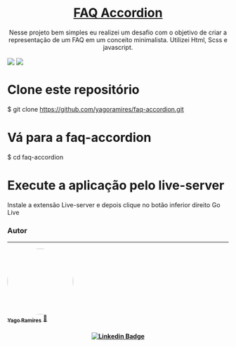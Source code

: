<h1 align="center"><a href="https://github.com/yagoramires">FAQ Accordion</a></h1>
<p align="center">Nesse projeto bem simples eu realizei um desafio com o objetivo de criar a representação de um FAQ em um conceito minimalista. Utilizei Html, Scss e javascript.</p>
<img src="https://img.shields.io/badge/STATUS-CONCLU%C3%8DDO-green" align="center">


<img src="https://i.imgur.com/IQOx0Kq.png" align="center">

# Clone este repositório

$ git clone <https://github.com/yagoramires/faq-accordion.git>

# Vá para a faq-accordion

$ cd faq-accordion

# Execute a aplicação pelo live-server

Instale a extensão Live-server e depois clique no botão inferior direito Go Live

### Autor

---

<a href="https://github.com/yagoramires">
 <img style="border-radius: 50%;" src="https://media-exp1.licdn.com/dms/image/C5603AQGoK86WNM3nyg/profile-displayphoto-shrink_800_800/0/1649024514919?e=1654732800&v=beta&t=_MA7PVkPj0173NBo7vgt47t2lN_7tGgye_71dnucSZM" width="150px;" alt=""/>
 <br />
 <sub><b>Yago Ramires</b></sub></a> <a href="https://github.com/yagoramires" title="Rocketseat">🚀</a>

 <br />

<h4 align="center"> 

[![Linkedin Badge](https://img.shields.io/badge/-Yago%20Ramires-blue?style=flat-square&logo=Linkedin&logoColor=white&link=https://www.linkedin.com/in/yagoramires/)](https://www.linkedin.com/in/yagoramires/)

</h4>